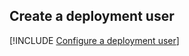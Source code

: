 ## Create a deployment user  

[!INCLUDE [Configure a deployment user](configure-deployment-user-no-h.md)]

